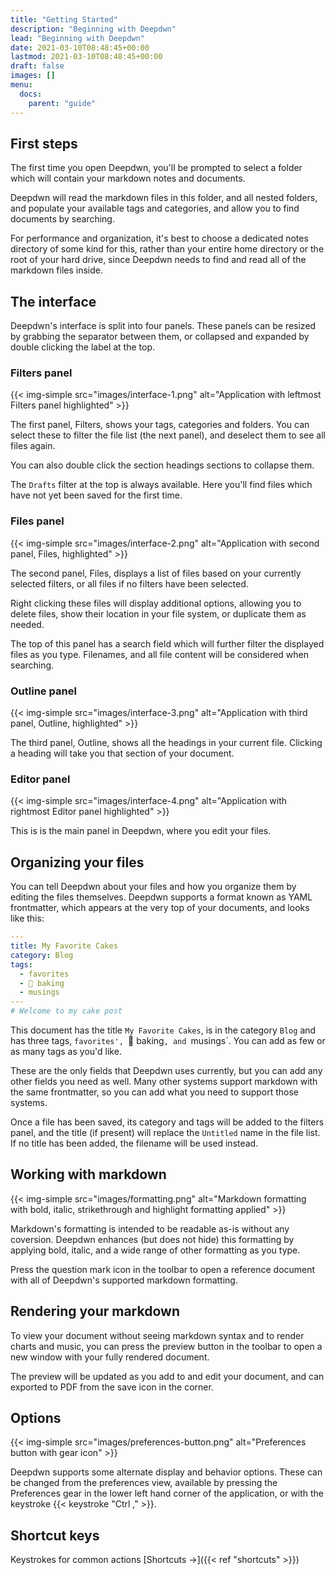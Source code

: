 ```yaml
---
title: "Getting Started"
description: "Beginning with Deepdwn"
lead: "Beginning with Deepdwn"
date: 2021-03-10T08:48:45+00:00
lastmod: 2021-03-10T08:48:45+00:00
draft: false
images: []
menu: 
  docs:
    parent: "guide"
---
```


## First steps

The first time you open Deepdwn, you'll be prompted to select a folder which will contain your markdown notes and documents.

Deepdwn will read the markdown files in this folder, and all nested folders, and populate your available tags and categories, and allow you to find documents by searching.

For performance and organization, it's best to choose a dedicated notes directory of some kind for this, rather than your entire home directory or the root of your hard drive, since Deepdwn needs to find and read all of the markdown files inside.

## The interface

Deepdwn's interface is split into four panels. These panels can be resized by grabbing the separator between them, or collapsed and expanded by double clicking the label at the top.

### Filters panel

{{< img-simple src="images/interface-1.png" alt="Application with leftmost Filters panel highlighted" >}}

The first panel, Filters, shows your tags, categories and folders. You can select these to filter the file list (the next panel), and deselect them to see all files again.

You can also double click the section headings sections to collapse them.

The `Drafts` filter at the top is always available. Here you'll find files which have not yet been saved for the first time.

### Files panel

{{< img-simple src="images/interface-2.png" alt="Application with second panel, Files, highlighted" >}}

The second panel, Files, displays a list of files based on your currently selected filters, or all files if no filters have been selected.

Right clicking these files will display additional options, allowing you to delete files, show their location in your file system, or duplicate them as needed.

The top of this panel has a search field which will further filter the displayed files as you type. Filenames, and all file content will be considered when searching.

### Outline panel


{{< img-simple src="images/interface-3.png" alt="Application with third panel, Outline, highlighted" >}}

The third panel, Outline, shows all the headings in your current file. Clicking a heading will take you that section of your document.

### Editor panel

{{< img-simple src="images/interface-4.png" alt="Application with rightmost Editor panel highlighted" >}}

This is is the main panel in Deepdwn, where you edit your files.

## Organizing your files

You can tell Deepdwn about your files and how you organize them by editing the files themselves. Deepdwn supports a format known as YAML frontmatter, which appears at the very top of your documents, and looks like this:

```yml
---
title: My Favorite Cakes
category: Blog
tags: 
  - favorites
  - 🧁 baking
  - musings
---
# Welcome to my cake post
```

This document has the title `My Favorite Cakes`, is in the category `Blog` and has three tags, `favorites', `🧁 baking`, and `musings`. You can add as few or as many tags as you'd like.

These are the only fields that Deepdwn uses currently, but you can add any other fields you need as well. Many other systems support markdown with the same frontmatter, so you can add what you need to support those systems.

Once a file has been saved, its category and tags will be added to the filters panel, and the title (if present) will replace the `Untitled` name in the file list. If no title has been added, the filename will be used instead.

## Working with markdown

{{< img-simple src="images/formatting.png" alt="Markdown formatting with bold, italic, strikethrough and highlight formatting applied" >}}

Markdown's formatting is intended to be readable as-is without any coversion. Deepdwn enhances (but does not hide) this formatting by applying bold, italic, and a wide range of other formatting as you type.

Press the question mark icon in the toolbar to open a reference document with all of Deepdwn's supported markdown formatting.

## Rendering your markdown

To view your document without seeing markdown syntax and to render charts and music, you can press the preview button in the toolbar to open a new window with your fully rendered document.

The preview will be updated as you add to and edit your document, and can exported to PDF from the save icon in the corner.

## Options

{{< img-simple src="images/preferences-button.png" alt="Preferences button with gear icon" >}}

Deepdwn supports some alternate display and behavior options. These can be changed from the preferences view, available by pressing the Preferences gear in the lower left hand corner of the application, or with the keystroke {{< keystroke "Ctrl ," >}}.

## Shortcut keys

Keystrokes for common actions [Shortcuts →]({{< ref "shortcuts" >}})
